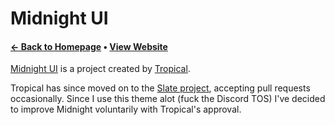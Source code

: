 # Midnight UI
#### [← Back to Homepage](https://fluffapparition.github.io/) • [View Website](https://tropix126.github.io/BetterDiscordStuff/midnight/)

[Midnight UI](https://github.com/Tropix126/BetterDiscordStuff/tree/fa5eece504a7f0aa92f5ec97fd9644893773355e/midnight) is a project created by [Tropical](https://github.com/Tropix126).

Tropical has since moved on to the [Slate project](https://github.com/Tropix126/BetterDiscordStuff/tree/fa5eece504a7f0aa92f5ec97fd9644893773355e/slate), accepting pull requests occasionally. Since I use this theme alot (fuck the Discord TOS) I've decided to improve Midnight voluntarily with Tropical's approval.
